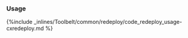 <!-- usedin: [ _legacy_docker/Toolbelt/redeploy.md, _maestro/Toolbelt/redeploy.md, _node/toolbelt/redeploy.md, _rails/Toolbelt/redeploy.md] -->


### Usage



{%include _inlines/Toolbelt/common/redeploy/code_redeploy_usage-cxredeploy.md %}




